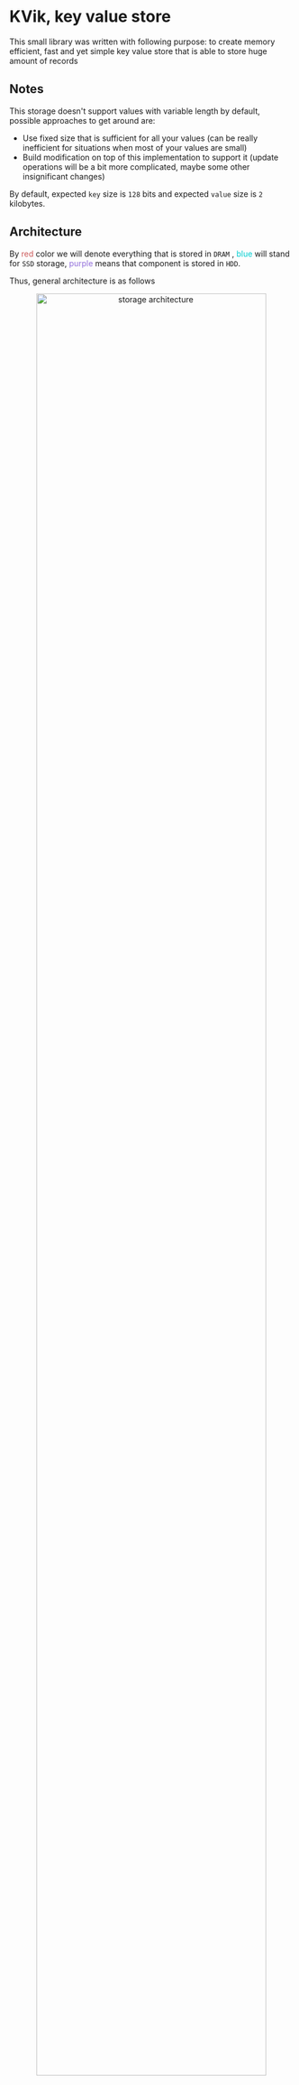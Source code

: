 # KVik, key value store

This small library was written with following purpose: to create memory efficient, fast and yet simple key value store
that is able to store huge amount of records

## Notes

This storage doesn't support values with variable length by default, possible approaches to get around are:

- Use fixed size that is sufficient for all your values (can be really inefficient for situations when most of your
  values are small)
- Build modification on top of this implementation to support it (update operations will be a bit more complicated,
  maybe some other insignificant changes)

By default, expected `key` size is `128` bits and expected `value` size is `2` kilobytes.

## Architecture

By <span style="color:indianred">red</span> color we will denote everything that is stored in `DRAM`
, <span style="color:darkturquoise">blue</span> will stand for `SSD` storage, <span style="color:mediumpurple">
purple</span> means that component is stored in `HDD`.

Thus, general architecture is as follows

<p align="center">
  <img src="resources/images/architecture.svg" alt="storage architecture" width="90%">
</p>

Now let's see what each element of diagram is responsible for

### Shard controller

In order to distribute requests on independent workers for each key that comes as a part of request (`get`, `insert`
, `update`, `delete`) we calculate its hash (`XXH32`)
and choose bucket depending on range where this hash appeared to be (for example, if we have 10 shards, then each of
those will theoretically be responsible for approximately `429496729` entries). By doing this, we decrease sizes of
files on each shard linearly (with respect to number of shards in assumption that hashes will be distributed uniformly).
In addition, this idea helps to increase throughput of storage (requests can be handled in parallel on different
threads).

### Filter

As in all key value stores that are used in practice, we try to filter out requests with keys that aren't in store yet
for `delete`, `update` and `get` requests.

There are several ways to do it but in out case it was decided to use Bloom's filter since it only requires `O(n)` bits
of memory and is pretty fast.

Our filter was designed to have small error probability (less than `9%`), it happens when we
have `4` [4-independent](https://en.wikipedia.org/wiki/K-independent_hashing) hash functions. And number of bits is
about `5n` where `n` is number of entries stored in **KVik**.

To make filtering really fast, it is, of course, stored in `DRAM` (also, it is easily recovered when we have all data
from persistent storage devices like SSD and HDD).

### Log Hash Table

As a request comes it is firstly added to `Log Hash Table` which is basically open addressing hash table that is
using [Robin Hood hashing](https://programming.guide/robin-hood-hashing.html). This technique helps `Log Hash Table` to
be more memory efficient and maintain fill factor around `90%`.

`Log Hash Table` has a fixed size, so when it is filled it is merged into `Index Hash Table` as well as
corresponding `Log File` is merged into `Hot Files`

`Log Hash Table` stores key + offset of corresponding value in `Log File`.

### Log File

`Log File` stores `(key, value)` pairs corresponding to keys that are stored in `Log Hash Table`, it is pretty simple
really. Keys are stored to increase fall tolerance because in other case when electricity wil be cut off values will
remain (since they are stored on `SSD` which in energy independent) whereas keys that are stored in `Log Hash Table`
will be lost, we want to avoid situations like that.

### Index Hash Table

`Index Hash Table` is responsible for all keys that are not in the `Log Hash Table`. Its function is very simple, it
maintains set of keys and maps them to two offsets, offset in `Hot Files` and offset in `Data File` (how exactly they
are stored is implementation detail really).

This hash table has the following property: each bucket is just one memory page (`4 KB`). When page is filled hash table
is rebuilt. To avoid problems with bucket overflow during rehashing, if it happens one more memory page will be
allocated for this bucket and will be linked to existing pages in this bucket (like in hash table with closed
addressing). But after add operation to this bucket it will be detected and rehashed again (we just hope that after
rehashing it all be distributed more uniformly in expanded hash table).

Experiments showed the following (number of entries in hash table was up to `2 * 10^8`, 128-bit words were generated
by `rand` and `std::mt19937`, hashing that was used is `XXH32` with random seed):

- If one memory page is being used fill factor is more than 60% (experiments showed numbers between 62 and 70 depending
  on number of entries and varied between different attempts)
- If ten memory page is being used fill factor is more than 85% (experiments showed numbers between 85 and 90 depending
  on number of entries and varied between different attempts) but you should be careful with that because if number of
  pages gets bigger so does `Read Amplification Factor` and `Write Amplification Factor` (But
  yes, `Space Amplification Factor` gets smaller)

### Hot Files

Conceptually, it is cache for values of keys that are used most often. This strategy will most likely be implemented
in the future but for now `Hot Files` will be some kind of intermediate value storage that is a lot faster than storage
on `HDD` (although [this document](https://gist.github.com/jboner/2841832) is 2012 version, relation between `HDD` and
`SSD` access latency is still pretty huge).

`Hot Files` should also store keys in addition to values. It is done for more efficient merge operation to `Data File`
(update entry in `Index Hash Table` and check if some information corresponding to this key is already in `Data File`
so we can just replace this value with a new one)

### Data File

Data File is one huge file that is stored on `HDD`. It also maintains linked list of deleted entries so that it is easy
to put new values on place of deleted ones.

It doesn't store any additional data, only values.

## API

This storage supports basic operations that any associative container supports: `get`, `insert`, `update`, `delete`.
It is really unlikely that it can be used as a database for your application. But, of course, since it doesn't introduce
additional complexity for supporting custom user requests written in somewhat like SQL, it should be faster.

So, if you actually don't need anything more complex than these operations, **KVik** is a viable option for you.

### Get

Here is how `get` operation works in **KVik**:

1. filter is applied, if it says that value isn't in storage we return `nullptr` immediately (with probability
   around `91%` for values that are not in storage it will work properly and say so)
2. request is passed to `Log Hash Table` and it is checked if such key is present there. If so, read corresponding value
   from `Log File` and return to user.
3. request is passed to `Index Hash Table` and it is checked if such key is present in there. If so, if it has offset
   in `Hot Files` present, read value from there, otherwise read it from `Data File`.

### Insert

Here is how `insert` operation works in **KVik**: just insert it into `Log Hash Table` and set bits corresponding to
this key in filter to ones.

Interesting part is how merge operation works because obviously, since `Log Hash Table` is in `DRAM` it will be filled
pretty quick. Well, it is also pretty easy actually, keys are sorted in ascending order of hash function that is used
in `Index Hash Table`. After that values are inserted as they would be in any ordinary hash mao. The idea of this
sorting is to have some keys hit same buckets and therefore using fewer operations with disk.

Another interesting merge is `Hot Files` with `Data File`. Here merge is done very straightforward way: just traverse
all records in `Hot Files` and insert them into `Data File` one by one.

### Update

`update` operation is very similar to `insert`. The only important difference is that before actually updating record we
apply filter.
If filter says that record is definitely not in storage we ignore it. If `update` operation is called you must be sure
that record
is already in the storage (however, this behavior can be modified in the future, be careful with updating library to
newer version,
read patch notes carefully beforehand).

### Delete

`delete` operation is logically pretty similar to `get`, it has same steps in it (filter first, log second, index third)
.
The only interesting detail is how we actually delete this key from all of these structures in case it was found.

#### Delete from `Log Hash Table`

Deletion of key from hash table with open addressing is as simple as always. But apart from that, we should also delete
corresponding value from `Log File`. It will be really simple though, we will do it lazily, we won't do anything until
it overflows (maybe just write some reserved value in corresponding place in `Log File` so that it can be distinguished
from actual value we want to store). When it does, we will rebuild it from scratch as well as `Log Hash Table`
(to take new offset into account).

#### Delete from `Index Hash Table`

Deletion of key from index is also going to be lazy. But in this case it won't be a problem for bucket overflow,
since we scan whole bucket during insertion anyway, let's just store `-1` in both offsets, it will mean that this key
is actually deleted. So, during next insertion we will scan the entire bucket and if -1 was found we will replace
it with a new value. If we want to delete corresponding value there are several cases (corresponding value is in
`Hot Files` and in `Data File` or in one of those). Deletion from `Data File` will be done exactly the same way as from
`Log File`. The issue is how to delete from `Data File`. It will be done using lined list. Linked list will store free
spots for values in `Data File`. It won't maintain correct topology of values in `Data File` but before using it,
list can be sorted to have less random disk accesses. 
